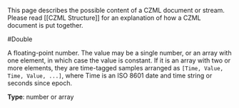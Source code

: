 This page describes the possible content of a CZML document or stream.  Please read [[CZML Structure]] for an explanation of how a CZML document is put together.

#Double

A floating-point number.  The value may be a single number, or an array with one element, in which case the value is constant.  If it is an array with two or more elements, they are time-tagged samples arranged as `[Time, Value, Time, Value, ...]`, where Time is an ISO 8601 date and time string or seconds since epoch.

**Type**: number or array

